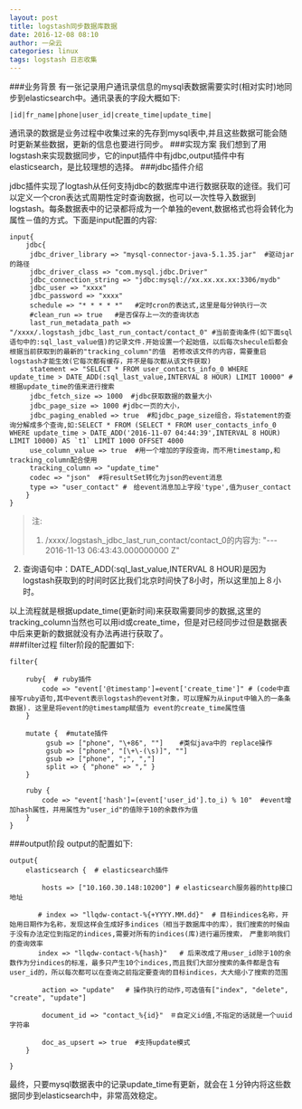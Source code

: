 ```yaml
---
layout: post
title: logstash同步数据库数据
date: 2016-12-08 08:10
author: 一朵云
categories: linux
tags: logstash 日志收集
---
```

###业务背景
有一张记录用户通讯录信息的mysql表数据需要实时(相对实时)地同步到elasticsearch中。通讯录表的字段大概如下:  
    
    |id|fr_name|phone|user_id|create_time|update_time|  
通讯录的数据是业务过程中收集过来的先存到mysql表中,并且这些数据可能会随时更新某些数据，更新的信息也要进行同步。
###实现方案
我们想到了用logstash来实现数据同步，它的input插件中有jdbc,output插件中有elasticsearch，是比较理想的选择。
###jdbc插件介绍

jdbc插件实现了logtash从任何支持jdbc的数据库中进行数据获取的途径。我们可以定义一个cron表达式周期性定时查询数据，也可以一次性导入数据到logstash。每条数据表中的记录都将成为一个单独的event,数据格式也将会转化为属性－值的方式。下面是input配置的内容:  
    
    input{
        jdbc{
         jdbc_driver_library => "mysql-connector-java-5.1.35.jar"  #驱动jar的路径
         jdbc_driver_class => "com.mysql.jdbc.Driver"
         jdbc_connection_string => "jdbc:mysql://xx.xx.xx.xx:3306/mydb"
         jdbc_user => "xxxx"
         jdbc_password => "xxxx"
         schedule => "* * * * *"   #定时cron的表达式,这里是每分钟执行一次
         #clean_run => true   #是否保存上一次的查询状态
         last_run_metadata_path => "/xxxx/.logstash_jdbc_last_run_contact/contact_0" #当前查询条件(如下面sql语句中的:sql_last_value值)的记录文件.开始设置一个起始值，以后每次shecule后都会根据当前获取到的最新的"tracking_column"的值　若修改该文件的内容，需要重启logstash才能生效(它每次都有缓存，并不是每次都从该文件获取)
         statement => "SELECT * FROM user_contacts_info_0 WHERE update_time > DATE_ADD(:sql_last_value,INTERVAL 8 HOUR) LIMIT 10000" #根据update_time的值来进行搜索
         jdbc_fetch_size => 1000  #jdbc获取数据的数量大小
         jdbc_page_size => 1000 #jdbc一页的大小，
         jdbc_paging_enabled => true  #和jdbc_page_size组合，将statement的查询分解成多个查询,如:SELECT * FROM (SELECT * FROM user_contacts_info_0 WHERE update_time > DATE_ADD('2016-11-07 04:44:39',INTERVAL 8 HOUR) LIMIT 10000) AS `t1` LIMIT 1000 OFFSET 4000 
         use_column_value => true  #用一个增加的字段查询，而不用timestamp,和tracking_column配合使用
         tracking_column => "update_time"
         codec => "json"  #将resultSet转化为json的event消息
         type => "user_contact" #　给event消息加上字段'type',值为user_contact
        }
    }
>注:  
>1. /xxxx/.logstash_jdbc_last_run_contact/contact\_0的内容为:  "--- 2016-11-13 06:43:43.000000000 Z"  
2. 查询语句中：DATE_ADD(:sql_last_value,INTERVAL 8 HOUR)是因为logstash获取到的时间时区比我们北京时间快了8小时，所以这里加上８小时。

以上流程就是根据update_time(更新时间)来获取需要同步的数据,这里的tracking\_column当然也可以用id或create_time，但是对已经同步过但是数据表中后来更新的数据就没有办法再进行获取了。  
###filter过程
filter阶段的配置如下:
    
    filter{

    	ruby{  # ruby插件
    		code => "event['@timestamp']=event['create_time']" # (code中直接写ruby语句,其中event表示logstash的event对象，可以理解为从input中输入的一条条数据). 这里是将event的@timestamp赋值为 event的create_time属性值
    	}
    
    	mutate {  #mutate插件
    		 gsub => ["phone", "\+86", ""]    #类似java中的 replace操作
    		 gsub => ["phone", "[\+\-(\s)]", ""]
    		 gsub => ["phone", ";", ","]
    		 split => { "phone" => "," }
    	}
    
    	ruby {
    		code => "event['hash']=(event['user_id'].to_i) % 10"  #event增加hash属性，并用属性为"user_id"的值除于10的余数作为值
    	}
    }

###output阶段
output的配置如下:
    
    output{
    	elasticsearch {  # elasticsearch插件
    
            hosts => ["10.160.30.148:10200"] # elasticsearch服务器的http接口地址
    
           # index => "llqdw-contact-%{+YYYY.MM.dd}"  # 目标indices名称，开始用日期作为名称，发现这样会生成好多indices（相当于数据库中的库），我们搜索的时候由于没有办法定位到指定的indices,需要对所有的indices(库)进行遍历搜索，　严重影响我们的查询效率
    	   index => "llqdw-contact-%{hash}"	  # 后来改成了用user_id除于10的余数作为分indices的标准，最多只产生10个indices,而且我们大部分搜索的条件都是含有user_id的，所以每次都可以在查询之前指定要查询的目标indices，大大缩小了搜索的范围
    
            action => "update"　 # 操作执行的动作,可选值有["index", "delete", "create", "update"]
    
            document_id => "contact_%{id}"　＃自定义id值,不指定的话就是一个uuid字符串
    
            doc_as_upsert => true  #支持update模式
        }
  
    }


最终，只要mysql数据表中的记录update_time有更新，就会在１分钟内将这些数据同步到elasticsearch中，非常高效稳定。